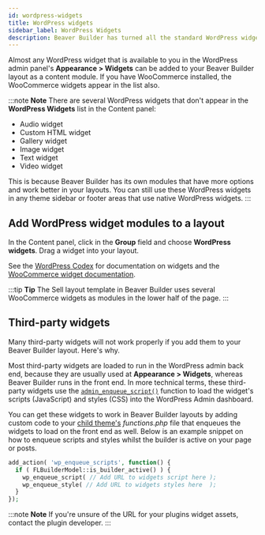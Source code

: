 ```yaml
---
id: wordpress-widgets
title: WordPress widgets
sidebar_label: WordPress Widgets
description: Beaver Builder has turned all the standard WordPress widgets into module so you can easily use them anywhere in your layout.
---
```


Almost any WordPress widget that is available to you in the WordPress admin
panel's **Appearance > Widgets** can be added to your Beaver Builder layout as a
content module. If you have WooCommerce installed, the WooCommerce widgets
appear in the list also.

:::note **Note**
There are several WordPress widgets that don't appear in the **WordPress
Widgets** list in the Content panel:

* Audio widget
* Custom HTML widget
* Gallery widget
* Image widget
* Text widget
* Video widget

This is because Beaver Builder has its own modules that have more options and work better in your layouts. You can still
use these WordPress widgets in any theme sidebar or footer areas that use
native WordPress widgets.
:::

## Add WordPress widget modules to a layout

In the Content panel, click in the **Group** field and choose **WordPress
widgets**. Drag a widget into your layout.

See the [WordPress Codex](https://wordpress.org/support/article/appearance-widgets-screen/) for documentation
on widgets and the [WooCommerce widget documentation](https://docs.woocommerce.com/document/woocommerce-widgets/).

:::tip **Tip**
The Sell layout template in Beaver Builder uses several WooCommerce
widgets as modules in the lower half of the page.
:::

## Third-party widgets

Many third-party widgets will not work properly if you add them to your Beaver Builder layout. Here's why.

Most third-party widgets are loaded to run in the WordPress admin back end, because they are usually used at **Appearance > Widgets**, whereas Beaver Builder runs in the front end. In more technical terms, these third-party widgets use the [`admin_enqueue_script()`](https://developer.wordpress.org/reference/hooks/admin_enqueue_scripts/) function to load the widget's scripts (JavaScript) and styles (CSS) into the WordPress Admin dashboard.

You can get these widgets to work in Beaver Builder layouts by adding custom code to your [child theme's](/bb-theme/getting-started/do-i-need-to-install-the-beaver-builder-child-theme.md) _functions.php_ file that enqueues the widgets to load on the front end as well. Below is an example snippet on how to enqueue scripts and styles whilst the builder is active on your page or posts.

```php
add_action( 'wp_enqueue_scripts', function() {
  if ( FLBuilderModel::is_builder_active() ) {
    wp_enqueue_script( // Add URL to widgets script here );
    wp_enqueue_style( // Add URL to widgets styles here  );
  }
});
```

:::note **Note**
If you're unsure of the URL for your plugins widget assets, contact the plugin
developer.
:::
